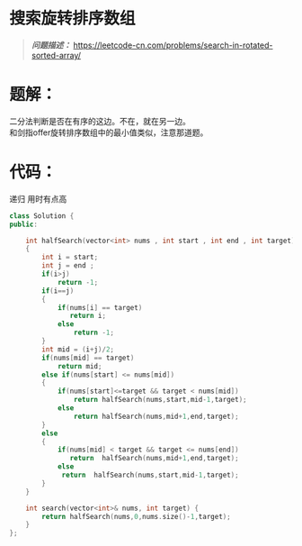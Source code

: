 # 搜索旋转排序数组

> ***问题描述：***
>https://leetcode-cn.com/problems/search-in-rotated-sorted-array/
 

# 题解：
二分法判断是否在有序的这边。不在，就在另一边。  
和剑指offer旋转排序数组中的最小值类似，注意那道题。

# 代码：
递归 用时有点高
```C++
class Solution {
public:

    int halfSearch(vector<int> nums , int start , int end , int target)
    {
        int i = start;
        int j = end ;
        if(i>j)
            return -1;
        if(i==j)
        {
            if(nums[i] == target)
               return i;
            else
                return -1;
        }
        int mid = (i+j)/2;
        if(nums[mid] == target)
            return mid;
        else if(nums[start] <= nums[mid])
        {
            if(nums[start]<=target && target < nums[mid])
                return halfSearch(nums,start,mid-1,target);
            else 
                return halfSearch(nums,mid+1,end,target);
        } 
        else
        {
            if(nums[mid] < target && target <= nums[end])
               return  halfSearch(nums,mid+1,end,target);
            else
             return  halfSearch(nums,start,mid-1,target);
        }    
    }

    int search(vector<int>& nums, int target) {
        return halfSearch(nums,0,nums.size()-1,target);
    }
};
```